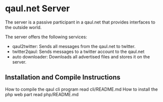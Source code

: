 qaul.net Server
===============

The server is a passive participant in a qaul.net that provides interfaces to the outside
world. 

The server offers the following services:
* qaul2twitter: 
  Sends all messages from the qaul.net to twitter.
* twitter2qaul: 
  Sends messages to a twitter account to the qaul.net
* auto downloader: 
  Downloads all advertised files and stores it on the server.


Installation and Compile Instructions
--------------------------------------

How to compile the qaul cli program read cli/README.md
How to install the php web part read php/README.md

